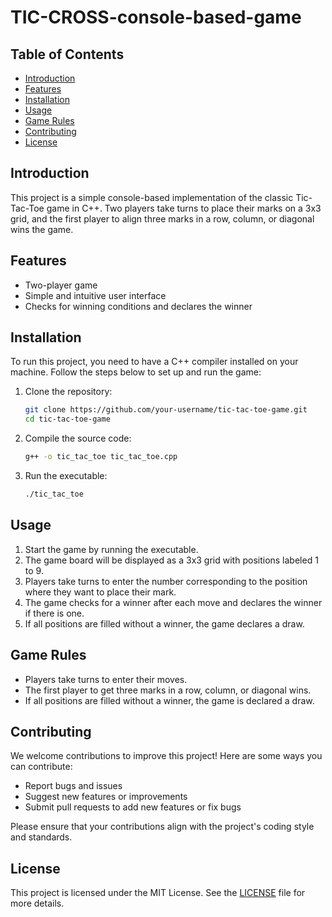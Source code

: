 # TIC-CROSS-console-based-game

## Table of Contents

- [Introduction](#introduction)
- [Features](#features)
- [Installation](#installation)
- [Usage](#usage)
- [Game Rules](#game-rules)
- [Contributing](#contributing)
- [License](#license)

## Introduction

This project is a simple console-based implementation of the classic Tic-Tac-Toe game in C++. Two players take turns to place their marks on a 3x3 grid, and the first player to align three marks in a row, column, or diagonal wins the game.

## Features

- Two-player game
- Simple and intuitive user interface
- Checks for winning conditions and declares the winner

## Installation

To run this project, you need to have a C++ compiler installed on your machine. Follow the steps below to set up and run the game:

1. Clone the repository:
    ```bash
    git clone https://github.com/your-username/tic-tac-toe-game.git
    cd tic-tac-toe-game
    ```

2. Compile the source code:
    ```bash
    g++ -o tic_tac_toe tic_tac_toe.cpp
    ```

3. Run the executable:
    ```bash
    ./tic_tac_toe
    ```

## Usage

1. Start the game by running the executable.
2. The game board will be displayed as a 3x3 grid with positions labeled 1 to 9.
3. Players take turns to enter the number corresponding to the position where they want to place their mark.
4. The game checks for a winner after each move and declares the winner if there is one.
5. If all positions are filled without a winner, the game declares a draw.

## Game Rules

- Players take turns to enter their moves.
- The first player to get three marks in a row, column, or diagonal wins.
- If all positions are filled without a winner, the game is declared a draw.

## Contributing

We welcome contributions to improve this project! Here are some ways you can contribute:

- Report bugs and issues
- Suggest new features or improvements
- Submit pull requests to add new features or fix bugs

Please ensure that your contributions align with the project's coding style and standards.

## License

This project is licensed under the MIT License. See the [LICENSE](LICENSE) file for more details.
